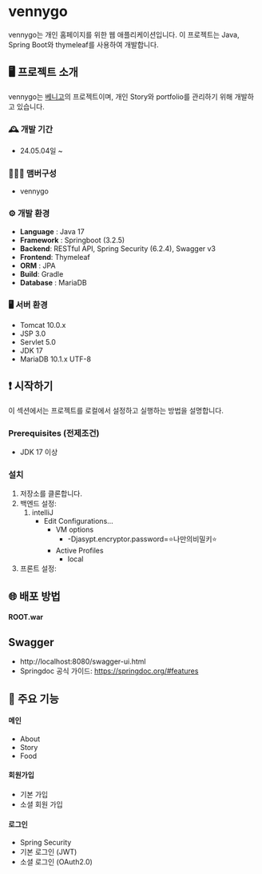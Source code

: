 # vennygo
vennygo는 개인 홈페이지를 위한 웹 애플리케이션입니다. 이 프로젝트는 Java, Spring Boot와 thymeleaf를 사용하여 개발합니다.

## 🖥️ 프로젝트 소개
vennygo는 [베니고](https://www.vennygo.com)의 프로젝트이며, 개인 Story와 portfolio를 관리하기 위해 개발하고 있습니다.

### 🕰️ 개발 기간
* 24.05.04일 ~

### 🧑‍🤝‍🧑 맴버구성
 - vennygo

### ⚙️ 개발 환경
- **Language** : Java 17
- **Framework** : Springboot (3.2.5)
- **Backend**: RESTful API, Spring Security (6.2.4), Swagger v3
- **Frontend**: Thymeleaf
- **ORM** : JPA
- **Build**: Gradle
- **Database** : MariaDB

### 🖥️ 서버 환경
- Tomcat 10.0.x
- JSP 3.0
- Servlet 5.0
- JDK 17
- MariaDB 10.1.x UTF-8

## ❗️ 시작하기
이 섹션에서는 프로젝트를 로컬에서 설정하고 실행하는 방법을 설명합니다.

### Prerequisites (전제조건)
- JDK 17 이상

### 설치
1. 저장소를 클론합니다.
2. 백엔드 설정:
   1. intelliJ
      - Edit Configurations...
        - VM options
          - -Djasypt.encryptor.password=⭐나만의비밀키⭐
        - Active Profiles
          - local
4. 프론트 설정:
  
## 🌐 배포 방법
#### ROOT.war

## Swagger
- http://localhost:8080/swagger-ui.html
- Springdoc 공식 가이드: https://springdoc.org/#features

## 📌 주요 기능
#### 메인
- About
- Story
- Food

#### 회원가입
- 기본 가입
- 소셜 회원 가입

#### 로그인
- Spring Security
- 기본 로그인 (JWT)
- 소셜 로그인 (OAuth2.0)
